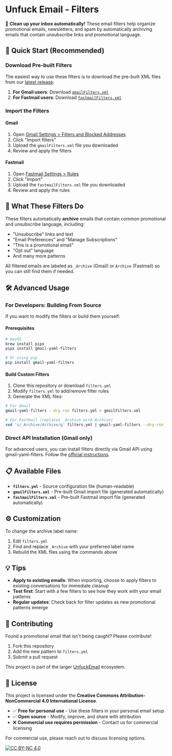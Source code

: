 # Unfuck Email - Filters

🧹 **Clean up your inbox automatically!** These email filters help organize promotional emails, newsletters, and spam by automatically archiving emails that contain unsubscribe links and promotional language.

## 🚀 Quick Start (Recommended)

### Download Pre-built Filters

The easiest way to use these filters is to download the pre-built XML files from our [latest release](https://github.com/stevenirby/unfuckemail/releases/latest):

1. **For Gmail users**: Download [`gmailFilters.xml`](https://github.com/stevenirby/unfuckemail/releases/latest/download/gmailFilters.xml)
2. **For Fastmail users**: Download [`fastmailFilters.xml`](https://github.com/stevenirby/unfuckemail/releases/latest/download/fastmailFilters.xml)

### Import the Filters

#### Gmail
1. Open [Gmail Settings > Filters and Blocked Addresses](https://mail.google.com/mail/u/0/#settings/filters)
2. Click "Import filters"
3. Upload the `gmailFilters.xml` file you downloaded
4. Review and apply the filters

#### Fastmail
1. Open [Fastmail Settings > Rules](https://app.fastmail.com/settings/filters)
2. Click "Import"
3. Upload the `fastmailFilters.xml` file you downloaded
4. Review and apply the rules

## 🎯 What These Filters Do

These filters automatically **archive** emails that contain common promotional and unsubscribe language, including:

- "Unsubscribe" links and text
- "Email Preferences" and "Manage Subscriptions"
- "This is a promotional email"
- "Opt out" language
- And many more patterns

All filtered emails are labeled as `_Archive` (Gmail) or `Archive` (Fastmail) so you can still find them if needed.

## 🛠️ Advanced Usage

### For Developers: Building From Source

If you want to modify the filters or build them yourself:

#### Prerequisites
```bash
# macOS
brew install pipx
pipx install gmail-yaml-filters

# Or using pip
pip install gmail-yaml-filters
```

#### Build Custom Filters
1. Clone this repository or download `filters.yml`
2. Modify `filters.yml` to add/remove filter rules
3. Generate the XML files:

```bash
# For Gmail
gmail-yaml-filters --dry-run filters.yml > gmailFilters.xml

# For Fastmail (replaces _Archive with Archive)
sed 's/_Archive/Archive/g' filters.yml | gmail-yaml-filters --dry-run - > fastmailFilters.xml
```

### Direct API Installation (Gmail only)

For advanced users, you can install filters directly via Gmail API using gmail-yaml-filters. Follow the [official instructions](https://github.com/mesozoic/gmail-yaml-filters?tab=readme-ov-file#synchronization-via-gmail-api).

## 📋 Available Files

- **`filters.yml`** - Source configuration file (human-readable)
- **`gmailFilters.xml`** - Pre-built Gmail import file (generated automatically)
- **`fastmailFilters.xml`** - Pre-built Fastmail import file (generated automatically)

## ⚙️ Customization

To change the archive label name:
1. Edit `filters.yml`
2. Find and replace `_Archive` with your preferred label name
3. Rebuild the XML files using the commands above

## 💡 Tips

- **Apply to existing emails**: When importing, choose to apply filters to existing conversations for immediate cleanup
- **Test first**: Start with a few filters to see how they work with your email patterns
- **Regular updates**: Check back for filter updates as new promotional patterns emerge

## 🤝 Contributing

Found a promotional email that isn't being caught? Please contribute!

1. Fork this repository
2. Add the new pattern to `filters.yml`
3. Submit a pull request

This project is part of the larger [UnfuckEmail](https://github.com/stevenirby/unfuckemail) ecosystem.

## 📄 License

This project is licensed under the **Creative Commons Attribution-NonCommercial 4.0 International License**.

- ✅ **Free for personal use** - Use these filters in your personal email setup
- ✅ **Open source** - Modify, improve, and share with attribution
- ❌ **Commercial use requires permission** - Contact us for commercial licensing

For commercial use, please reach out to discuss licensing options.

[![CC BY-NC 4.0](https://licensebuttons.net/l/by-nc/4.0/88x31.png)](https://creativecommons.org/licenses/by-nc/4.0/)
